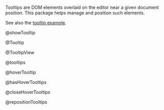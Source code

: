 Tooltips are DOM elements overlaid on the editor near a given document
position. This package helps manage and position such elements.

See also the [tooltip example](../../examples/tooltip/).

@showTooltip

@Tooltip

@TooltipView

@tooltips

@hoverTooltip

@hasHoverTooltips

@closeHoverTooltips

@repositionTooltips
